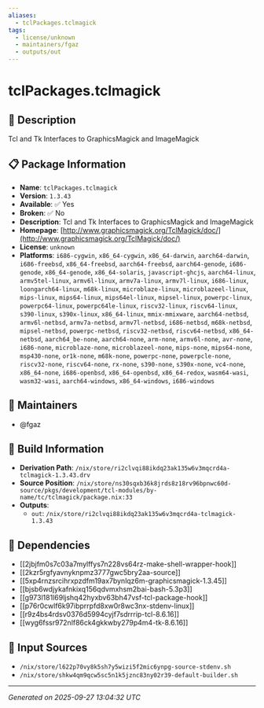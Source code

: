 ```yaml
---
aliases:
  - tclPackages.tclmagick
tags:
  - license/unknown
  - maintainers/fgaz
  - outputs/out
---
```


# tclPackages.tclmagick

## 📝 Description

Tcl and Tk Interfaces to GraphicsMagick and ImageMagick

## 📋 Package Information

- **Name**: `tclPackages.tclmagick`
- **Version**: `1.3.43`
- **Available**: ✅ Yes
- **Broken**: ✅ No
- **Description**: Tcl and Tk Interfaces to GraphicsMagick and ImageMagick
- **Homepage**: [http://www.graphicsmagick.org/TclMagick/doc/](http://www.graphicsmagick.org/TclMagick/doc/)
- **License**: `unknown`
- **Platforms**: `i686-cygwin`, `x86_64-cygwin`, `x86_64-darwin`, `aarch64-darwin`, `i686-freebsd`, `x86_64-freebsd`, `aarch64-freebsd`, `aarch64-genode`, `i686-genode`, `x86_64-genode`, `x86_64-solaris`, `javascript-ghcjs`, `aarch64-linux`, `armv5tel-linux`, `armv6l-linux`, `armv7a-linux`, `armv7l-linux`, `i686-linux`, `loongarch64-linux`, `m68k-linux`, `microblaze-linux`, `microblazeel-linux`, `mips-linux`, `mips64-linux`, `mips64el-linux`, `mipsel-linux`, `powerpc-linux`, `powerpc64-linux`, `powerpc64le-linux`, `riscv32-linux`, `riscv64-linux`, `s390-linux`, `s390x-linux`, `x86_64-linux`, `mmix-mmixware`, `aarch64-netbsd`, `armv6l-netbsd`, `armv7a-netbsd`, `armv7l-netbsd`, `i686-netbsd`, `m68k-netbsd`, `mipsel-netbsd`, `powerpc-netbsd`, `riscv32-netbsd`, `riscv64-netbsd`, `x86_64-netbsd`, `aarch64_be-none`, `aarch64-none`, `arm-none`, `armv6l-none`, `avr-none`, `i686-none`, `microblaze-none`, `microblazeel-none`, `mips-none`, `mips64-none`, `msp430-none`, `or1k-none`, `m68k-none`, `powerpc-none`, `powerpcle-none`, `riscv32-none`, `riscv64-none`, `rx-none`, `s390-none`, `s390x-none`, `vc4-none`, `x86_64-none`, `i686-openbsd`, `x86_64-openbsd`, `x86_64-redox`, `wasm64-wasi`, `wasm32-wasi`, `aarch64-windows`, `x86_64-windows`, `i686-windows`
## 👥 Maintainers

- @fgaz


## 🔧 Build Information

- **Derivation Path**: `/nix/store/ri2clvqi88ikdq23ak135w6v3mqcrd4a-tclmagick-1.3.43.drv`
- **Source Position**: `/nix/store/ns30sqxb36k8jrds8z18rv96bpnwc60d-source/pkgs/development/tcl-modules/by-name/tc/tclmagick/package.nix:33`
- **Outputs**:
  - `out`:  `/nix/store/ri2clvqi88ikdq23ak135w6v3mqcrd4a-tclmagick-1.3.43`

## 🔗 Dependencies

- [[2jbjfm0s7c03a7mylffys7n228vs64rz-make-shell-wrapper-hook]]
- [[2kzr5rgfyavnyknpmz3777gwc5bry2aa-source]]
- [[5xp4rnzsrcihrxpzdfm19ax7bynlqz6m-graphicsmagick-1.3.45]]
- [[bjsb6wdjykafnkixq156qdvmxhsm2bai-bash-5.3p3]]
- [[g973l181l69ljshq42hyxbv63bh47vsf-tcl-package-hook]]
- [[p76r0cwlf6k97ibprrpfd8xw0r8wc3nx-stdenv-linux]]
- [[r9z4bs4rdsv0376d5994cyjf7sdrrrip-tcl-8.6.16]]
- [[wyg6fssr972nlf86ck4gkkwby279p4m4-tk-8.6.16]]

## 📁 Input Sources

- `/nix/store/l622p70vy8k5sh7y5wizi5f2mic6ynpg-source-stdenv.sh`
- `/nix/store/shkw4qm9qcw5sc5n1k5jznc83ny02r39-default-builder.sh`

---
*Generated on 2025-09-27 13:04:32 UTC*

